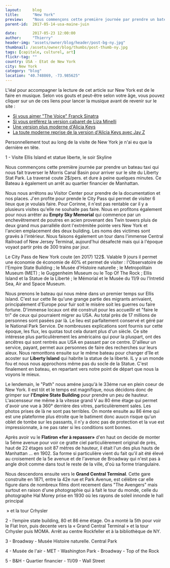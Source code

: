 ```yaml
---
layout:     blog
title:      "New York"
preview:    "Nous commençons cette première journée par prendre un bateau taxi qui nous fait traverser le Morris Canal Basin pour arriver sur le... "
parent-id:  2017-05-14-usa-maine-juin

date:       2017-05-23 12:00:00
author:     "Thierry"
header-img: "assets/owner/blog/header/post-bg-ny.jpg"
thumbnail: /assets/owner/blog/thumbs/post-thumb-ny.jpg
tags: [capitale, culturel, art]
flickr-tag: ""
country: USA - Etat de New York
city: New York
category: "blog"
location: "40.748869, -73.985625"
---
```


L'iéal pour accompagner la lecture de cet article sur New York est de le faire en musique. Selon vos gouts et peut-être selon votre âge, vous pouvez cliquer sur un de ces liens pour lancer la musique avant de revenir sur le site :

<ul>
    <li><a href="https://youtu.be/x_srVEAP-WM" target="_blank">Si vous aimer "The Voice" Franck Sinatra</a></li>
    <li><a href="https://youtu.be/GxAnLJwsxII" target="_blank">Si vous préférez la version cabaret de Liza Minelli</a></li>
    <li><a href="https://youtu.be/Q4Yqx5coUiQ" target="_blank">Une version plus moderne d'Alicia Keys</a></li>
    <li><a href="https://youtu.be/GPeOkzadr5g" target="_blank">La toute moderne reprise de la version d'Alicia Keys avec Jay Z</a></li>
</ul>

Personnellement tout au long de la visite de New York je n'ai eu que la dernière en tête.


1 - Visite Ellis Island et statue liberte, le soir Skyline

Nous commençons cette première journée par prendre un bateau taxi qui nous fait traverser le Morris Canal Basin pour arriver sur le site du Liberty Stat Park. La traversé coute 2$/pers. et dure à peine quelques minutes. Ce Bateau à également un arrêt au quartier financier de Manhattan.

Nous nous arrêtons au Visitor Center pour prendre de la documentation et nos places. J'en profite pour prende le City Pass qui permet de visiter 6 lieux que je voulais faire. Pour Corinne, il n'est pas rentable car il y a plusieurs visites qu'elle ne souhaite pas faire. Nous en profitons également pour nous arrêter au **Empty Sky Memorial** qui commence par un enchevêtrement de poutres en acien provenant des Twin towers pluis de deux grand mus parralléle dont l'extrémitée pointe vers New York et l'ancien emplacement des deux building. Les noms des victimes sont gravés à l'intérieur. Nous faisons également un tour dans l'immense Central Railroad of New Jersey Terminal, aujourd'hui désafecté mais qui à l'époque voyaot partir près de 300 trains par jour.

<p class="info-box bg-primary"><i class="fa fa-info-circle"></i>
Le City Pass de New York coute (en 2017) 122$. Valable 9 jours il permet une économie de économie de 40% et permet de visiter : l'Observatoire de l'Empire State Building ; le Musée d'Histoire naturelle ; le Metropolitain Museum (MET) ; le Guggenheim Museum ou le Top Of The Rock ; Ellis Island et la Statue de la Liberté ; le Mémorial et le Musée du 11/9 ou l'Intretid Sea, Air and Space Museum.  
</p>

Nous prenons le bateau qui nous mène dans un premier temps sur Ellis Island. C'est sur cette île qu'une grange partie des migrants arrivaient, principalement d'Europe pour fuir soit le misère soit les guerres ou faire fortune. D'immense locaux ont été construit pour les accueillir et "faire le tri" de ceux qui pourraient migrer au USA. Au total près de 17 millions de personnes sont pasées par là. Le lieu est parfaitement conservé et géré par le National Park Service. De nombreuses explications sont fournis sur cette époque, les flux, les quotas tout cela durant plus d'un siècle. Ce site intéresse plus particulièrement les américains qui pour la pluspart, ont des ancêtres qui sont rentrés aux USA en passant par ce centre. D'ailleur un service, payant, permet aux personnes de faire des recherches sur leurs aïeux. Nous remonttons ensuite sur le même bateau pour changer d'île et acoster sur **Liberty Island** qui habrite la statue de la liberté. IL y a un monde fou et nous nous approchons même pas du socle de la Statue. C'est finalement en bateau, en repartant vers notre point de départ que nous la voyons le mieux.  

Le lendemain, le "Path" nous améne jusqu'à le 33éme rue en plein coeur de New York. Il est tôt et le temps est magnifique, nous décidons donc de grimper sur **l'Empire State Building** pour prendre un peu de hauteur. L'ascensseur me même à la vitesse grand V au 80 éme étage qui permet d'avoir une vue à 360° derrière des vitres, particulièrement sales. Les photos prises de là ne sont pas terribles. On monte ensuite au 86 éme qui est une plateforme plus étroite que le batiment donc auucn risque qu'un oblet de tombe sur les passants, il n'y a donc pas de protection et la vue est impressionnate, à ne pas rater si les conditions sont bonnes.

Après avoir vu le **Flatiron «fer à repasser»** d'en haut on decide de monter la 5éme avenue pour voir ce gratte ciel particulièrement original de près, haut de 22 étages soit 87 mètres de hauteur, il était l'un des plus hauts de Manhattan ... en 1902. Sa forme si particulière vient du fait qu'il ait été élevé au croisement de la 5e avenue et de l'avenue de Broadway qui n'est pas à angle droit comme dans tout le reste de la ville, d'où sa forme triangulaire.

Nous descendons ensuite vers le **Grand Central Terminal**. Cette gare construite en 1871, entre la 42e rue et Park Avenue, est célébre car elle figure dans de nombreux films dont recement dans "The Avengers" mais surtout en raison d'une photographie qui à fait le tour du monde, celle du photographe Hal Morey prise en 1930 où les rayons de soleil innonde le hall principal

 » et la tour Crhysler 




2 - l’empire state building, 80 et 86 éme étage. On a monté la 5th pour voir le Flat Iron, puis decente vers la « Grand Central Terminal » et la tour Crhysler puis MOMA. Arrêt au centre Rockfeller et à la bibliothèque de NY.

3 - Broadway - Musée Histoire naturelle. Central Park

4 - Musée de l'air - MET - Washington Park - Broadway - Top of the Rock

5 - B&H - Quartier financier - 11/09 - Wall Street